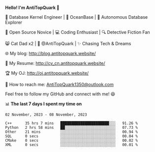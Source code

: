 
**Hello! I'm AntiTopQuark 👋**

🔧 Database Kernel Engineer | 🌊 OceanBase | 🤖 Autonomous Database Explorer

🌱 Open Source Novice | 💻 Coding Enthusiast | 🔍 Detective Fiction Fan

😸 Cat Dad x2 | 🎉 @AntiTopQuark | ✨ Chasing Tech & Dreams

🌐 My blog: http://blog.antitopquark.website/

📄 My Resume: http://cv_cn.antitopquark.website/

🏆 My OJ: http://oj.antitopquark.website/

📧 How to reach me: AntiTopQuark1350@outlook.com

Feel free to follow my GitHub and connect with me! 😄

📊 **The last 7 days I spent my time on** 

<!--START_SECTION:waka-->
```text
02 November, 2023 - 08 November, 2023

C++      35 hrs 7 mins   ██████████████████████░░░   91.26 % 
Python   2 hrs 58 mins   ██░░░░░░░░░░░░░░░░░░░░░░░   07.73 % 
Other    21 mins         ░░░░░░░░░░░░░░░░░░░░░░░░░   00.94 % 
SQL      0 secs          ░░░░░░░░░░░░░░░░░░░░░░░░░   00.04 % 
CMake    0 secs          ░░░░░░░░░░░░░░░░░░░░░░░░░   00.02 % 
XML      0 secs          ░░░░░░░░░░░░░░░░░░░░░░░░░   00.01 %
```
<!--END_SECTION:waka-->



